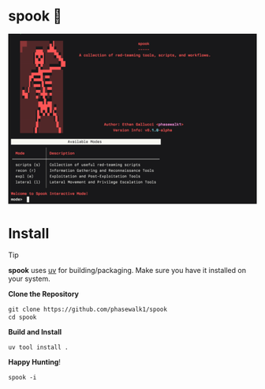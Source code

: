 # spook 👻


![](/doc/img/spook-cli.png)

# Install

> [!TIP]
> **spook** uses [uv](https://docs.astral.sh/uv/getting-started/installation/) for building/packaging. Make sure you have it installed on your system.

**Clone the Repository**
```shell
git clone https://github.com/phasewalk1/spook
cd spook
```

**Build and Install**
```shell
uv tool install .
```

**Happy Hunting**!
```shell
spook -i
```
